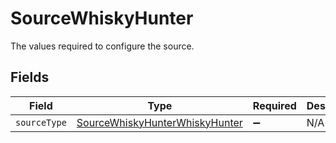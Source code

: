 # SourceWhiskyHunter

The values required to configure the source.


## Fields

| Field                                                                                   | Type                                                                                    | Required                                                                                | Description                                                                             |
| --------------------------------------------------------------------------------------- | --------------------------------------------------------------------------------------- | --------------------------------------------------------------------------------------- | --------------------------------------------------------------------------------------- |
| `sourceType`                                                                            | [SourceWhiskyHunterWhiskyHunter](../../models/shared/SourceWhiskyHunterWhiskyHunter.md) | :heavy_minus_sign:                                                                      | N/A                                                                                     |